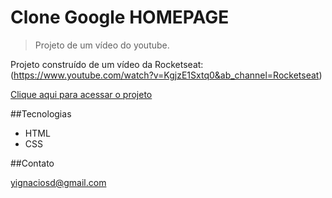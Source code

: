 # Clone Google HOMEPAGE

>Projeto de um vídeo do youtube.

Projeto construído de um vídeo da Rocketseat:
(https://www.youtube.com/watch?v=KgjzE1Sxtq0&ab_channel=Rocketseat)

[Clique aqui para acessar o projeto](https://sharted53.github.io/youtube-clone-google-homepage/)


##Tecnologias

- HTML
- CSS

##Contato

yignaciosd@gmail.com